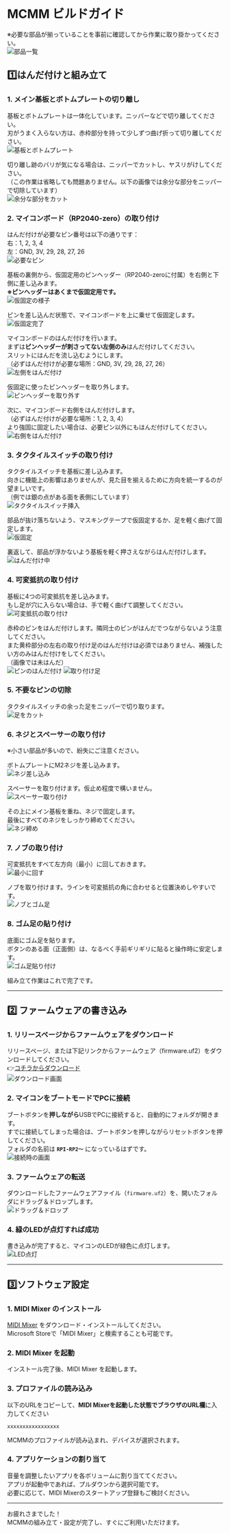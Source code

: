 # MCMM ビルドガイド

※必要な部品が揃っていることを事前に確認してから作業に取り掛かってください。  
![部品一覧](images/assembly/partsset.JPG)

## 1️⃣はんだ付けと組み立て

### 1. メイン基板とボトムプレートの切り離し
基板とボトムプレートは一体化しています。ニッパーなどで切り離してください。  
刃がうまく入らない方は、赤枠部分を持って少しずつ曲げ折って切り離してください。  
![基板とボトムプレート](images/assembly/01.JPG)

切り離し跡のバリが気になる場合は、ニッパーでカットし、ヤスリがけしてください。  
（この作業は省略しても問題ありません。以下の画像では余分な部分をニッパーで切除しています）  
![余分な部分をカット](images/assembly/02.JPG)

### 2. マイコンボード（RP2040-zero）の取り付け
はんだ付けが必要なピン番号は以下の通りです：  
右：1, 2, 3, 4  
左：GND, 3V, 29, 28, 27, 26  
![必要なピン](images/assembly/03.JPG)

基板の裏側から、仮固定用のピンヘッダー（RP2040-zeroに付属）を右側と下側に差し込みます。  
**※ピンヘッダーはあくまで仮固定用です。**  
![仮固定の様子](images/assembly/04.JPG)

ピンを差し込んだ状態で、マイコンボードを上に乗せて仮固定します。  
![仮固定完了](images/assembly/05.JPG)

マイコンボードのはんだ付けを行います。  
まずは**ピンヘッダーが刺さってない左側のみ**はんだ付けしてください。  
スリットにはんだを流し込むようにします。  
（必ずはんだ付けが必要な場所：GND, 3V, 29, 28, 27, 26）
![左側をはんだ付け](images/assembly/06.JPG)

仮固定に使ったピンヘッダーを取り外します。  
![ピンヘッダーを取り外す](images/assembly/07.JPG)

次に、マイコンボード右側をはんだ付けします。  
（必ずはんだ付けが必要な場所：1, 2, 3, 4）  
より強固に固定したい場合は、必要ピン以外にもはんだ付けしてください。
![右側をはんだ付け](images/assembly/08.JPG)

### 3. タクタイルスイッチの取り付け
タクタイルスイッチを基板に差し込みます。  
向きに機能上の影響はありませんが、見た目を揃えるために方向を統一するのが望ましいです。  
（例では銀の点がある面を表側にしています）  
![タクタイルスイッチ挿入](images/assembly/09.JPG)

部品が抜け落ちないよう、マスキングテープで仮固定するか、足を軽く曲げて固定します。  
![仮固定](images/assembly/10.JPG)

裏返して、部品が浮かないよう基板を軽く押さえながらはんだ付けします。  
![はんだ付け中](images/assembly/11.JPG)

### 4. 可変抵抗の取り付け
基板に4つの可変抵抗を差し込みます。  
もし足が穴に入らない場合は、手で軽く曲げて調整してください。  
![可変抵抗の取り付け](images/assembly/12.JPG)

赤枠のピンをはんだ付けします。隣同士のピンがはんだでつながらないよう注意してください。  
また黄枠部分の左右の取り付け足のはんだ付けは必須ではありません、補強したい方のみはんだ付けをしてください。  
（画像では未はんだ）    
![ピンのはんだ付け](images/assembly/13.JPG)
![取り付け足](images/assembly/14.JPG)

### 5. 不要なピンの切除
タクタイルスイッチの余った足をニッパーで切り取ります。  
![足をカット](images/assembly/15.JPG)

### 6. ネジとスペーサーの取り付け
※小さい部品が多いので、紛失にご注意ください。

ボトムプレートにM2ネジを差し込みます。  
![ネジ差し込み](images/assembly/16.JPG)

スペーサーを取り付けます。仮止め程度で構いません。  
![スペーサー取り付け](images/assembly/17.JPG)

その上にメイン基板を重ね、ネジで固定します。  
最後にすべてのネジをしっかり締めてください。  
![ネジ締め](images/assembly/18.JPG)

### 7. ノブの取り付け
可変抵抗をすべて左方向（最小）に回しておきます。  
![最小に回す](images/assembly/19.JPG)

ノブを取り付けます。ラインを可変抵抗の角に合わせると位置決めしやすいです。  
![ノブとゴム足](images/assembly/20.JPG)

### 8. ゴム足の貼り付け
底面にゴム足を貼ります。  
ボタンのある面（正面側）は、なるべく手前ギリギリに貼ると操作時に安定します。  
![ゴム足貼り付け](images/assembly/21.JPG)

  
組み立て作業はこれで完了です。

---

## 2️⃣ ファームウェアの書き込み

### 1. リリースページからファームウェアをダウンロード  
リリースページ、または下記リンクからファームウェア（firmware.uf2）をダウンロードしてください。  
👉️[コチラからダウンロード](https://github.com/Euclid76/MCMM/releases/download/v1.0.0/firmware.uf2)  
![ダウンロード画面](images/firmware/01.jpg)

### 2. マイコンをブートモードでPCに接続  
ブートボタンを**押しながら**USBでPCに接続すると、自動的にフォルダが開きます。  
すでに接続してしまった場合は、ブートボタンを押しながらリセットボタンを押してください。  
フォルダの名前は **`RPI-RP2～`** になっているはずです。  
![接続時の画面](images/firmware/02.jpg)

### 3. ファームウェアの転送  
ダウンロードしたファームウェアファイル（`firmware.uf2`）を、開いたフォルダにドラッグ＆ドロップします。  
![ドラッグ＆ドロップ](images/firmware/03.jpg)

### 4. 緑のLEDが点灯すれば成功  
書き込みが完了すると、マイコンのLEDが緑色に点灯します。  
![LED点灯](images/firmware/04.jpg)



---

## 3️⃣ソフトウェア設定

### 1. MIDI Mixer のインストール
[MIDI Mixer](https://midi-mixer.com/) をダウンロード・インストールしてください。  
Microsoft Storeで「MIDI Mixer」と検索することも可能です。

### 2. MIDI Mixer を起動
インストール完了後、MIDI Mixer を起動します。

### 3. プロファイルの読み込み
以下のURLをコピーして、**MIDI Mixerを起動した状態でブラウザのURL欄**に入力してください   
```
xxxxxxxxxxxxxxxxx
```  
MCMMのプロファイルが読み込まれ、デバイスが選択されます。  


### 4. アプリケーションの割り当て
音量を調整したいアプリを各ボリュームに割り当ててください。  
アプリが起動中であれば、プルダウンから選択可能です。  
必要に応じて、MIDI Mixerのスタートアップ登録もご検討ください。

---

お疲れさまでした！  
MCMMの組み立て・設定が完了し、すぐにご利用いただけます。
